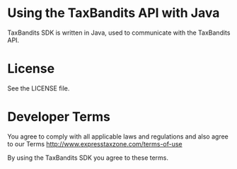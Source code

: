 # Using the TaxBandits API with Java

TaxBandits SDK is written in Java, used to communicate with the TaxBandits API.



# License

See the LICENSE file.

# Developer Terms

You agree to comply with all applicable laws and regulations and also agree to our Terms http://www.expresstaxzone.com/terms-of-use

By using the TaxBandits SDK you agree to these terms.
